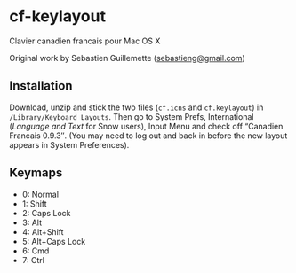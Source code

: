 ﻿cf-keylayout
============
Clavier canadien francais pour Mac OS X

Original work by Sebastien Guillemette (sebastieng@gmail.com)

Installation
------------
Download, unzip and stick the two files (`cf.icns` and `cf.keylayout`) in
`/Library/Keyboard Layouts`. Then go to System Prefs, International
(*Language and Text* for Snow users), Input Menu and check off “Canadien
Francais 0.9.3″. (You may need to log out and back in before the new
layout appears in System Preferences).

Keymaps
-------
* 0: Normal
* 1: Shift
* 2: Caps Lock
* 3: Alt
* 4: Alt+Shift
* 5: Alt+Caps Lock
* 6: Cmd
* 7: Ctrl
